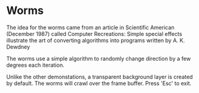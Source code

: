 Worms
=====

The idea for the worms came from an article in Scientific American
(December 1987) called Computer Recreations: Simple special effects
illustrate the art of converting algorithms into programs written by A. K.
Dewdney

The worms use a simple algorithm to randomly change direction by a few
degrees each iteration.

Unlike the other demonstations, a transparent background layer is created by
default. The worms will crawl over the frame buffer. Press 'Esc' to exit.


